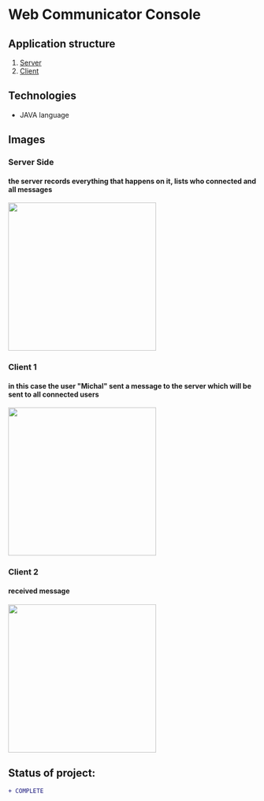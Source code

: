 # Web Communicator Console

## Application structure
1. [Server](#server-side)
2. [Client](#client-1)

## Technologies
* JAVA language

## Images 

### Server Side
#### the server records everything that happens on it, lists who connected and all messages
<p align="left"> 
  <img src="https://i.imgur.com/ctZnoAW.png"  width="300px">
</p>

### Client 1
#### in this case the user "Michal" sent a message to the server which will be sent to all connected users
<p align="left"> 
  <img src="https://i.imgur.com/RtAS9b4.png"  width="300px">
</p>

### Client 2
#### received message 
<p align="left"> 
  <img src="https://i.imgur.com/elUMI7Z.png"  width="300px">
</p>


## Status of project: 
```diff 
+ COMPLETE
```

